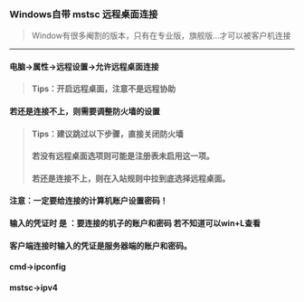 ### Windows自带 mstsc 远程桌面连接

> Window有很多阉割的版本，只有在专业版，旗舰版...才可以被客户机连接

---

#### 电脑-&gt;属性-&gt;远程设置-&gt;允许远程桌面连接

> #### Tips：开启远程桌面，注意不是远程协助

#### 若还是连接不上，则需要调整防火墙的设置

> #### Tips：建议跳过以下步骤，直接关闭防火墙
>
> #### 若没有远程桌面选项则可能是注册表未启用这一项。
>
> #### 若还是连接不上，则在入站规则中拉到底选择远程桌面。

#### 注意：一定要给连接的计算机账户设置密码！

#### 输入的凭证时 是 ：要连接的机子的账户和密码  若不知道可以win+L查看

#### 客户端连接时输入的凭证是服务器端的账户和密码。

#### cmd-&gt;ipconfig

#### mstsc-&gt;ipv4



